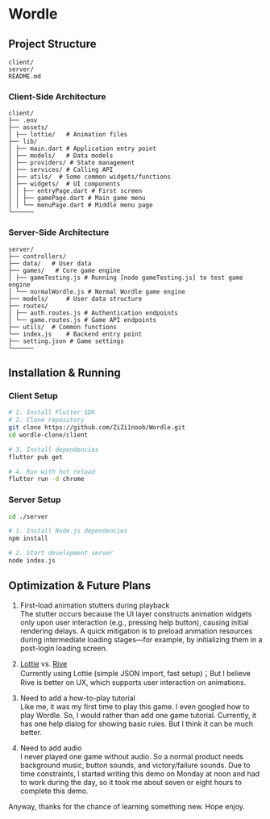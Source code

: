 # Wordle


## Project Structure
```
client/
server/
README.md
```
### Client-Side Architecture
```
client/
├── .env
├── assets/
│ ├── lottie/   # Animation files
├── lib/
│ ├── main.dart # Application entry point
│ ├── models/   # Data models
│ ├── providers/ # State management
│ ├── services/ # Calling API
│ ├── utils/  # Some common widgets/functions
│ ├── widgets/  # UI components
│ │ ├── entryPage.dart # First screen
│ │ ├── gamePage.dart # Main game menu
│ │ └── menuPage.dart # Middle menu page
└──────
```

### Server-Side Architecture
```
server/
├── controllers/
├── data/   # User data
├── games/   # Core game engine
│ ├── gameTesting.js # Running [node gameTesting.js] to test game engine
│ └── normalWordle.js # Normal Wordle game engine
├── models/     # User data structure
├── routes/
│ ├── auth.routes.js # Authentication endpoints
│ └── game.routes.js # Game API endpoints
├── utils/  # Common functions
└── index.js    # Backend entry point
├── setting.json # Game settings
└──────
```

## Installation & Running

### Client Setup
```bash
# 1. Install Flutter SDK
# 2. Clone repository
git clone https://github.com/ZiZi1noob/Wordle.git
cd wordle-clone/client

# 3. Install dependencies
flutter pub get

# 4. Run with hot reload
flutter run -d chrome
```

### Server Setup
```bash
cd ./server

# 1. Install Node.js dependencies
npm install

# 2. Start development server
node index.js
```

## Optimization & Future Plans

1. First-load animation stutters during playback<br>
The stutter occurs because the UI layer constructs animation widgets only upon user interaction (e.g., pressing help button), causing initial rendering delays. A quick mitigation is to preload animation resources during intermediate loading stages—for example, by initializing them in a post-login loading screen.

2. [Lottie](https://pub.dev/packages/lottie) vs. [Rive](https://rive.app/)<br>
Currently using Lottie (simple JSON import, fast setup)；But I believe Rive is better on UX, which supports user interaction on animations.

3. Need to add a how-to-play tutorial<br>
Like me, it was my first time to play this game. I even googled how to play Wordle. So, I would rather than add one game tutorial. Currently, it has one help dialog for showing basic rules. But I think it can be much better.

4. Need to add audio<br>
I never played one game without audio. So a normal product needs background music, button sounds, and victory/failure sounds. Due to time constraints, I started writing this demo on Monday at noon and had to work during the day, so it took me about seven or eight hours to complete this demo.


Anyway, thanks for the chance of learning something new. Hope enjoy.
